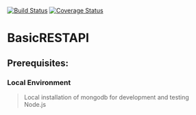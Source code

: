 [![Build Status](https://travis-ci.org/sandarsh/BasicRESTAPI.svg?branch=master)](https://travis-ci.org/sandarsh/BasicRESTAPI)
[![Coverage Status](https://coveralls.io/repos/github/sandarsh/BasicRESTAPI/badge.svg?branch=master)](https://coveralls.io/github/sandarsh/BasicRESTAPI?branch=master)
# BasicRESTAPI

## Prerequisites:
### Local Environment
> Local installation of mongodb for development and testing  
> Node.js  
